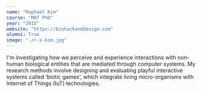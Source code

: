```yaml
---
name: "Raphael Kim"
course: "MAT PhD"
year: "2015"
website: "https://biohackanddesign.com"
alumni: True
image: "./r-s-kim.jpg"
---
```

I'm investigating how we perceive and experience interactions with non-human biological entities that are mediated through computer systems. My research methods involve designing and evaluating playful interactive systems called ‘biotic games’, which integrate living micro-organisms with Internet of Things (IoT) technologies.